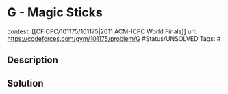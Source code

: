 # G - Magic Sticks

contest: [[CFICPC/101175/101175|2011 ACM-ICPC World Finals]]
url: https://codeforces.com/gym/101175/problem/G
#Status/UNSOLVED
Tags: #

## Description

## Solution

